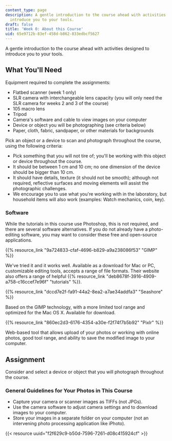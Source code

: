 ```yaml
---
content_type: page
description: A gentle introduction to the course ahead with activities designed to
  introduce you to your tools.
draft: false
title: 'Week 0: About this Course'
uid: 65e9712b-83ef-458d-b862-833edbcf5627
---
```

A gentle introduction to the course ahead with activities designed to introduce you to your tools.

## What You'll Need

Equipment required to complete the assignments:

- Flatbed scanner (week 1 only)
- SLR camera with interchangeable lens capacity (you will only need the SLR camera for weeks 2 and 3 of the course)
- 105 macro lens
- Tripod
- Camera's software and cable to view images on your computer
- Device or object you will be photographing (see criteria below)
- Paper, cloth, fabric, sandpaper, or other materials for backgrounds

Pick an object or a device to scan and photograph throughout the course, using the following criteria:

- Pick something that you will not tire of; you'll be working with this object or device throughout the course.
- It should be between 1 cm and 10 cm; no one dimension of the device should be bigger than 10 cm.
- It should have details, texture (it should not be smooth); although not required, reflective surfaces and moving elements will assist the photographic challenges.
- We encourage you to use what you're working with in the laboratory, but household items will also work (examples: Watch mechanics, coin, key).

### Software

While the tutorials in this course use Photoshop, this is not required, and there are several software alternatives. If you do not already have a photo-editing software, you may want to consider these free and open-source applications.

{{% resource_link "9a724833-cfaf-4696-b829-a9a238086f53" "GIMP" %}}

We've tried it and it works well. Available as a download for Mac or PC, customizable editing tools, accepts a range of file formats. Their website also offers a range of helpful {{% resource_link "deb8678f-3916-4909-a758-c16ccef7e96f" "tutorials" %}}.

{{% resource_link "dccd7e2f-fa91-44a2-8ea2-a7ae34addfa3" "Seashore" %}}

Based on the GIMP technology, with a more limited tool range and optimized for the Mac OS X. Available for download.

{{% resource_link "860ec2d3-6176-4354-a30e-f2f74f7b5b92" "Pixlr" %}}

Web-based tool that allows upload of your photos or working with online photos, good tool range, and ability to save the modified image to your computer.

## Assignment

Consider and select a device or object that you will photograph throughout the course.

### General Guidelines for Your Photos in This Course

- Capture your camera or scanner images as TIFFs (not JPGs).
- Use the camera software to adjust camera settings and to download images to your computer.
- Store your images in a separate folder on your computer (not an intervening photo processing application like iPhoto).

{{< resource uuid="f2f629c9-b50d-7596-7261-d08c415924cf" >}}